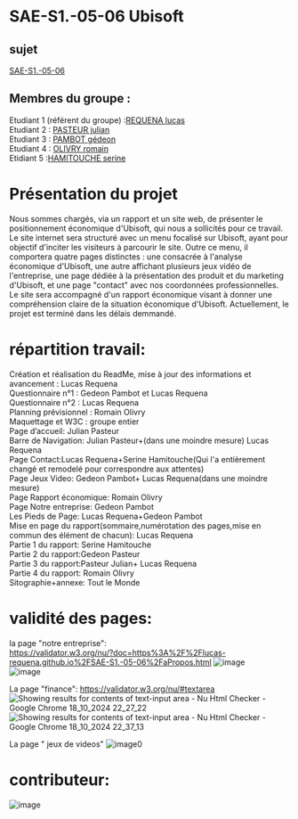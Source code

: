 # SAE-S1.-05-06 Ubisoft

## sujet

[SAE-S1.-05-06](https://lucas-requena.github.io/SAE-S1.-05-06/)

## Membres du groupe :
Etudiant 1 (référent du groupe) :[REQUENA lucas](mailto:lrequena@edu.univ-fcomte.fr?subject=SAE_1_05_06)  
Etudiant 2 : [PASTEUR julian](mailto:jpasteu4@edu.univ-fcomte.fr?subject=SAE_1_05_06)   
Etudiant 3 : [PAMBOT gédeon](mailto:gpambot@edu.univ-fcomte.fr?subject=SAE_1_05_06)  
Etudiant 4 : [OLIVRY romain](mailto:rolivry@edu.univ-fcomte.fr?subject=SAE_1_05_06)  
Etidiant 5 :[HAMITOUCHE serine](mailto:shamitou@edu.univ-fcomte.fr?subject=SAE_1_05_06)
 
# Présentation du projet

Nous sommes chargés, via un rapport et un site web, de présenter le positionnement économique d'Ubisoft, qui nous a sollicités pour ce travail. Le site internet sera structuré avec un menu focalisé sur Ubisoft, ayant pour objectif d'inciter les visiteurs à parcourir le site. Outre ce menu, il comportera quatre pages distinctes : une consacrée à l'analyse économique d'Ubisoft, une autre affichant plusieurs jeux vidéo de l'entreprise, une page dédiée à la présentation des produit et du marketing d'Ubisoft, et une page "contact" avec nos coordonnées professionnelles. Le site sera accompagné d'un rapport économique visant à donner une compréhension claire de la situation économique d'Ubisoft.
Actuellement, le projet est terminé dans les délais demmandé.

# répartition travail:

Création et réalisation du ReadMe, mise à jour des informations et avancement : Lucas Requena  
Questionnaire n°1 : Gedeon Pambot et Lucas Requena  
Questionnaire n°2 : Lucas Requena  
Planning prévisionnel : Romain Olivry  
Maquettage et W3C : groupe entier  
Page d’accueil: Julian Pasteur  
Barre de Navigation: Julian Pasteur+(dans une moindre mesure) Lucas Requena  
Page Contact:Lucas Requena+Serine Hamitouche(Qui l'a entièrement changé et remodelé pour correspondre aux attentes)  
Page Jeux Video: Gedeon Pambot+ Lucas Requena(dans une moindre mesure)  
Page Rapport économique: Romain Olivry  
Page Notre entreprise: Gedeon Pambot  
Les Pieds de Page: Lucas Requena+Gedeon Pambot  
Mise en page du rapport(sommaire,numérotation des pages,mise en commun des élément de chacun): Lucas Requena  
Partie 1 du rapport: Serine Hamitouche  
Partie 2 du rapport:Gedeon Pasteur  
Partie 3 du rapport:Pasteur Julian+ Lucas Requena  
Partie 4 du rapport: Romain Olivry  
Sitographie+annexe: Tout le Monde  
# validité des pages:

la page "notre entreprise":  
https://validator.w3.org/nu/?doc=https%3A%2F%2Flucas-requena.github.io%2FSAE-S1.-05-06%2FaPropos.html
![image](https://github.com/user-attachments/assets/6d024339-8646-418d-a378-f4b7aea8fd9e)  
![image](https://github.com/user-attachments/assets/0d24b0d3-ae5c-41f8-ad27-ee0e20d7ce32)


La page "finance":
https://validator.w3.org/nu/#textarea
![Showing results for contents of text-input area - Nu Html Checker - Google Chrome 18_10_2024 22_27_22](https://github.com/user-attachments/assets/d1bd8cf7-8998-4c99-94f6-1575827e7146)
![Showing results for contents of text-input area - Nu Html Checker - Google Chrome 18_10_2024 22_37_13](https://github.com/user-attachments/assets/5b47962f-047c-462e-bb31-5fc4218ad189)

La page " jeux de videos"
![image0](https://github.com/user-attachments/assets/1eecce54-224b-4c31-ba23-036dd718c12f)
# contributeur:

![image](https://github.com/user-attachments/assets/bcc00f97-9133-497b-93cb-77f3dc1b7e53)



